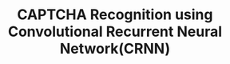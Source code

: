 ---
title: "CAPTCHA Recognition using Convolutional Recurrent Neural Network(CRNN)"
year: "2024"
description: "A high-accuracy CAPTCHA recognition system utilizing CRNN architecture for effective decoding of complex CAPTCHAs."
image: "/project/Student Outcome Report.png"
projectUrl: "https://github.com/shreyashguptas/CAPTCHA-Recognition-using-CRNN"
technologies: ["Pytorch", "Machine Learning", "Python"]
--- 